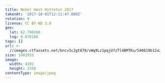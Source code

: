```yaml
---
title: NoVel Høst Hyttetur 2017
takenAt: '2017-10-01T12:11:47.000Z'
rotation: 0
license: CC BY-ND 3.0
geo:
  lat: 62.796166
  lng: 8.878186
tags: []
url: >-
  //images.ctfassets.net/bncv3c2gt878/vWq9Lz1pqjU7zTl4BMTKu/540619b12a2750db4086e08f7116dff0/novel-hst-hyttetur-2017_36727376784_o
size: 1902933
image:
  width: 4192
  height: 2358
contentType: image/jpeg
---
```


